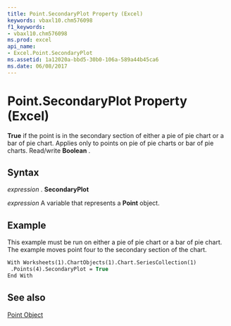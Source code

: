 ```yaml
---
title: Point.SecondaryPlot Property (Excel)
keywords: vbaxl10.chm576098
f1_keywords:
- vbaxl10.chm576098
ms.prod: excel
api_name:
- Excel.Point.SecondaryPlot
ms.assetid: 1a12020a-bbd5-30b0-106a-589a44b45ca6
ms.date: 06/08/2017
---
```



# Point.SecondaryPlot Property (Excel)

 **True** if the point is in the secondary section of either a pie of pie chart or a bar of pie chart. Applies only to points on pie of pie charts or bar of pie charts. Read/write **Boolean** .


## Syntax

 _expression_ . **SecondaryPlot**

 _expression_ A variable that represents a **Point** object.


## Example

This example must be run on either a pie of pie chart or a bar of pie chart. The example moves point four to the secondary section of the chart.


```vb
With Worksheets(1).ChartObjects(1).Chart.SeriesCollection(1) 
 .Points(4).SecondaryPlot = True 
End With
```


## See also


[Point Object](Excel.Point(objec).md)

